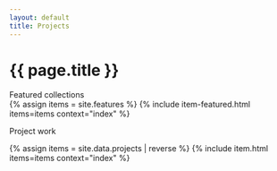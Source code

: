 ```yaml
---
layout: default
title: Projects
---
```


<h1>{{ page.title }}</h1>

<div class="row">
  <div class="col m3">
    <div class="subhead">
      Featured collections
    </div>
  </div>
  <div class="col m9">
    {% assign items = site.features  %}
    {% include item-featured.html items=items context="index" %}          
  </div>
</div>


<div class="divider"></div>
<div class="section">
  <p class="subhead">
    Project work
  </p>

  {% assign items = site.data.projects | reverse %}
  {% include item.html items=items context="index" %}          
</div>

<!--
<script>
  var repos = {{ site.github.public_repositories | jsonify }}
</script>

<div class="container">
  <section>
    <form class="search-wrapper">
      <label for="repos-search" class="search-label">Browse our Open Source projects &#8628;</label>
      <input id="repos-search" class="search-input" type="text">
    </form>
  </section>
  <section>
    <div class="repos-wrapper">
      <div class="repos-count">
      </div>
      <div class="repos-list">
      </div>
    </div>
  </section>
</div>
-->

<!--
<div class="row container">
  {% for repo in site.github.public_repositories %}
  <div class="col s12 repo">
    <h3>{{ repo.name }}</h3>
    <p class="repo-url"><a href="{{ repo.html_url }}" target="_blank">{{ repo.html_url }}</a></p>
    <p class="repo-meta">
        <i class="fa fa-code-fork" aria-hidden="true"></i>
        {{ repo.forks_count }}
        
        <i class="fa fa-star" aria-hidden="true"></i>
        {{ repo.stargazers_count }}
        
        <i class="fa fa-eye" aria-hidden="true"></i>
        {{ repo.watchers_count }}
    </p>
    <div class="repo-desc">
      <p>{{ repo.description }}</p>
    </div>
    <p class="separator">&hellip;</p>
  </div>
  {% endfor %}
</div>
-->

<div class="row container repos">
</div>
